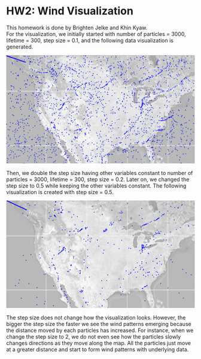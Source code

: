 # HW2: Wind Visualization


This homework is done by Brighten Jelke and Khin Kyaw.<br />
For the visualization, we initially  started with number of particles = 3000, lifetime = 300, step size = 0.1, and the following data visualization is generated. 

![alt text](https://github.com/bjelke/WindVis_HW2/blob/master/WindVis/WindVisImages/Screen%20Shot%202017-12-15%20at%206.58.05%20PM.png)

Then, we double the step size having other variables constant to number of particles = 3000, lifetime = 300, step size = 0.2. Later on, we changed the step size to 0.5 while keeping the other variables constant. The following visualization is created with step size = 0.5. 

![alt text](https://github.com/bjelke/WindVis_HW2/blob/master/WindVis/WindVisImages/Screen%20Shot%202017-12-15%20at%207.13.11%20PM.png)


The step size does not change how the visualization looks. However, the bigger the step size the faster we see the wind patterns emerging because the distance moved by each particles has increased. For instance, when we change the step size to 2, we do not even see how the particles slowly changes directions as they move along the map. All the particles just move at a greater distance and start to form wind patterns with underlying data. 
